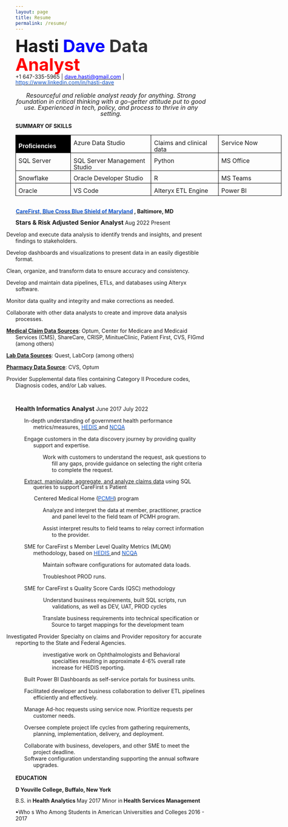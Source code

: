 ```yaml
---
layout: page
title: Resume
permalink: /resume/
---
```


<div class=WordSection1>

<p class=MsoNormal style='margin:0in;text-indent:0in;line-height:107%;
tab-stops:right 520.05pt'><b style='mso-bidi-font-weight:normal'><span
style='font-size:34.0pt;mso-bidi-font-size:11.0pt;line-height:107%'>Hasti </span></b><b
style='mso-bidi-font-weight:normal'><span style='font-size:34.0pt;mso-bidi-font-size:
11.0pt;line-height:107%;color:blue'>Dave<span style='mso-tab-count:1'>   </span></span></b><b
style='mso-bidi-font-weight:normal'><span style='font-size:34.0pt;mso-bidi-font-size:
11.0pt;line-height:107%;color:#333333'>Data </span></b><b style='mso-bidi-font-weight:
normal'><span style='font-size:34.0pt;mso-bidi-font-size:11.0pt;line-height:
107%;color:red'>Analyst</span></b></p>

<p class=MsoNormal style='margin-top:0in;margin-right:0in;margin-bottom:13.65pt;
margin-left:0in;text-indent:0in;line-height:107%'><span
style='mso-spacerun:yes'> </span>+1 647-335-5965 | <u style='text-underline:
blue'><span style='color:blue'><span
style='mso-spacerun:yes'> </span>dave.hasti@gmail.com</span></u><span
style='color:blue'> </span><span style='mso-spacerun:yes'> </span>|<a
href="https://www.linkedin.com/in/hasti-dave"><span style='color:black;
text-decoration:none;text-underline:none'> </span></a><a
href="https://www.linkedin.com/in/hasti-dave"><span style='color:#1155CC'><span
style='mso-spacerun:yes'> </span></span></a><a
href="https://www.linkedin.com/in/hasti-dave"><span style='color:#1155CC'>https://www.linkedin.com/in/hasti-dave</span></a><a
href="https://www.linkedin.com/in/hasti-dave"><span style='color:#1155CC;
text-decoration:none;text-underline:none'> </span></a></p>

<p class=MsoNormal align=center style='margin-top:0in;margin-right:0in;
margin-bottom:13.0pt;margin-left:0in;text-align:center;text-indent:0in;
line-height:101%'><i style='mso-bidi-font-style:normal'><span style='font-size:
12.0pt;mso-bidi-font-size:11.0pt;line-height:101%'>Resourceful and reliable
analyst ready for anything. Strong foundation in critical thinking with a
go-getter attitude put to good use. Experienced in tech, policy, and process to
thrive in any setting. </span></i></p>

<p class=MsoNormal style='margin-bottom:0in;line-height:107%'><b
style='mso-bidi-font-weight:normal'><span
style='mso-spacerun:yes'> </span>SUMMARY OF SKILLS </b></p>

<table class=TableGrid border=0 cellspacing=0 cellpadding=0 width=702
 style='width:526.45pt;margin-left:-.25pt;border-collapse:collapse;mso-yfti-tbllook:
 1184;mso-padding-alt:8.55pt 5.75pt 0in 5.5pt'>
 <tr style='mso-yfti-irow:0;mso-yfti-firstrow:yes;height:24.75pt'>
  <td width=135 style='width:101.25pt;border:solid black 1.0pt;mso-border-alt:
  solid black .75pt;background:black;padding:8.55pt 5.75pt 0in 5.5pt;
  height:24.75pt'>
  <p class=MsoNormal style='margin:0in;text-indent:0in;line-height:107%'><b
  style='mso-bidi-font-weight:normal'><span style='font-family:"Arial",sans-serif;
  mso-fareast-font-family:Arial;color:white'><span
  style='mso-spacerun:yes'> </span>Proficiencies </span></b></p>
  </td>
  <td width=216 valign=top style='width:161.95pt;border:solid black 1.0pt;
  border-left:none;mso-border-left-alt:solid black .75pt;mso-border-alt:solid black .75pt;
  padding:8.55pt 5.75pt 0in 5.5pt;height:24.75pt'>
  <p class=MsoNormal style='margin:0in;text-indent:0in;line-height:107%'><span
  style='mso-spacerun:yes'> </span>Azure Data Studio </p>
  </td>
  <td width=183 valign=top style='width:137.25pt;border:solid black 1.0pt;
  border-left:none;mso-border-left-alt:solid black .75pt;mso-border-alt:solid black .75pt;
  padding:8.55pt 5.75pt 0in 5.5pt;height:24.75pt'>
  <p class=MsoNormal style='margin-top:0in;margin-right:0in;margin-bottom:0in;
  margin-left:.05pt;text-indent:0in;line-height:107%'><span
  style='mso-spacerun:yes'> </span>Claims and clinical data </p>
  </td>
  <td width=168 valign=top style='width:1.75in;border:solid black 1.0pt;
  border-left:none;mso-border-left-alt:solid black .75pt;mso-border-alt:solid black .75pt;
  padding:8.55pt 5.75pt 0in 5.5pt;height:24.75pt'>
  <p class=MsoNormal style='margin-top:0in;margin-right:0in;margin-bottom:0in;
  margin-left:.05pt;text-indent:0in;line-height:107%'><span
  style='mso-spacerun:yes'> </span>Service Now </p>
  </td>
 </tr>
 <tr style='mso-yfti-irow:1;height:24.7pt'>
  <td width=135 valign=top style='width:101.25pt;border:solid black 1.0pt;
  border-top:none;mso-border-top-alt:solid black .75pt;mso-border-alt:solid black .75pt;
  padding:8.55pt 5.75pt 0in 5.5pt;height:24.7pt'>
  <p class=MsoNormal style='margin:0in;text-indent:0in;line-height:107%'><span
  style='mso-spacerun:yes'> </span>SQL Server </p>
  </td>
  <td width=216 valign=top style='width:161.95pt;border-top:none;border-left:
  none;border-bottom:solid black 1.0pt;border-right:solid black 1.0pt;
  mso-border-top-alt:solid black .75pt;mso-border-left-alt:solid black .75pt;
  mso-border-alt:solid black .75pt;padding:8.55pt 5.75pt 0in 5.5pt;height:24.7pt'>
  <p class=MsoNormal style='margin:0in;text-indent:0in;line-height:107%'><span
  style='mso-spacerun:yes'> </span>SQL Server Management Studio </p>
  </td>
  <td width=183 valign=top style='width:137.25pt;border-top:none;border-left:
  none;border-bottom:solid black 1.0pt;border-right:solid black 1.0pt;
  mso-border-top-alt:solid black .75pt;mso-border-left-alt:solid black .75pt;
  mso-border-alt:solid black .75pt;padding:8.55pt 5.75pt 0in 5.5pt;height:24.7pt'>
  <p class=MsoNormal style='margin-top:0in;margin-right:0in;margin-bottom:0in;
  margin-left:.05pt;text-indent:0in;line-height:107%'><span
  style='mso-spacerun:yes'> </span>Python </p>
  </td>
  <td width=168 valign=top style='width:1.75in;border-top:none;border-left:
  none;border-bottom:solid black 1.0pt;border-right:solid black 1.0pt;
  mso-border-top-alt:solid black .75pt;mso-border-left-alt:solid black .75pt;
  mso-border-alt:solid black .75pt;padding:8.55pt 5.75pt 0in 5.5pt;height:24.7pt'>
  <p class=MsoNormal style='margin-top:0in;margin-right:0in;margin-bottom:0in;
  margin-left:.05pt;text-indent:0in;line-height:107%'><span
  style='mso-spacerun:yes'> </span>MS Office </p>
  </td>
 </tr>
 <tr style='mso-yfti-irow:2;height:24.75pt'>
  <td width=135 valign=top style='width:101.25pt;border:solid black 1.0pt;
  border-top:none;mso-border-top-alt:solid black .75pt;mso-border-alt:solid black .75pt;
  padding:8.55pt 5.75pt 0in 5.5pt;height:24.75pt'>
  <p class=MsoNormal style='margin:0in;text-indent:0in;line-height:107%'><span
  style='mso-spacerun:yes'> </span>Snowflake </p>
  </td>
  <td width=216 valign=top style='width:161.95pt;border-top:none;border-left:
  none;border-bottom:solid black 1.0pt;border-right:solid black 1.0pt;
  mso-border-top-alt:solid black .75pt;mso-border-left-alt:solid black .75pt;
  mso-border-alt:solid black .75pt;padding:8.55pt 5.75pt 0in 5.5pt;height:24.75pt'>
  <p class=MsoNormal style='margin:0in;text-indent:0in;line-height:107%'><span
  style='mso-spacerun:yes'> </span>Oracle Developer Studio </p>
  </td>
  <td width=183 valign=top style='width:137.25pt;border-top:none;border-left:
  none;border-bottom:solid black 1.0pt;border-right:solid black 1.0pt;
  mso-border-top-alt:solid black .75pt;mso-border-left-alt:solid black .75pt;
  mso-border-alt:solid black .75pt;padding:8.55pt 5.75pt 0in 5.5pt;height:24.75pt'>
  <p class=MsoNormal style='margin-top:0in;margin-right:0in;margin-bottom:0in;
  margin-left:.05pt;text-indent:0in;line-height:107%'><span
  style='mso-spacerun:yes'> </span>R </p>
  </td>
  <td width=168 valign=top style='width:1.75in;border-top:none;border-left:
  none;border-bottom:solid black 1.0pt;border-right:solid black 1.0pt;
  mso-border-top-alt:solid black .75pt;mso-border-left-alt:solid black .75pt;
  mso-border-alt:solid black .75pt;padding:8.55pt 5.75pt 0in 5.5pt;height:24.75pt'>
  <p class=MsoNormal style='margin-top:0in;margin-right:0in;margin-bottom:0in;
  margin-left:.05pt;text-indent:0in;line-height:107%'><span
  style='mso-spacerun:yes'> </span>MS Teams </p>
  </td>
 </tr>
 <tr style='mso-yfti-irow:3;mso-yfti-lastrow:yes;height:24.75pt'>
  <td width=135 valign=top style='width:101.25pt;border:solid black 1.0pt;
  border-top:none;mso-border-top-alt:solid black .75pt;mso-border-alt:solid black .75pt;
  padding:8.55pt 5.75pt 0in 5.5pt;height:24.75pt'>
  <p class=MsoNormal style='margin:0in;text-indent:0in;line-height:107%'><span
  style='mso-spacerun:yes'> </span>Oracle </p>
  </td>
  <td width=216 valign=top style='width:161.95pt;border-top:none;border-left:
  none;border-bottom:solid black 1.0pt;border-right:solid black 1.0pt;
  mso-border-top-alt:solid black .75pt;mso-border-left-alt:solid black .75pt;
  mso-border-alt:solid black .75pt;padding:8.55pt 5.75pt 0in 5.5pt;height:24.75pt'>
  <p class=MsoNormal style='margin:0in;text-indent:0in;line-height:107%'><span
  style='mso-spacerun:yes'> </span>VS Code </p>
  </td>
  <td width=183 valign=top style='width:137.25pt;border-top:none;border-left:
  none;border-bottom:solid black 1.0pt;border-right:solid black 1.0pt;
  mso-border-top-alt:solid black .75pt;mso-border-left-alt:solid black .75pt;
  mso-border-alt:solid black .75pt;padding:8.55pt 5.75pt 0in 5.5pt;height:24.75pt'>
  <p class=MsoNormal style='margin-top:0in;margin-right:0in;margin-bottom:0in;
  margin-left:.05pt;text-indent:0in;line-height:107%'><span
  style='mso-spacerun:yes'> </span>Alteryx ETL Engine </p>
  </td>
  <td width=168 valign=top style='width:1.75in;border-top:none;border-left:
  none;border-bottom:solid black 1.0pt;border-right:solid black 1.0pt;
  mso-border-top-alt:solid black .75pt;mso-border-left-alt:solid black .75pt;
  mso-border-alt:solid black .75pt;padding:8.55pt 5.75pt 0in 5.5pt;height:24.75pt'>
  <p class=MsoNormal style='margin-top:0in;margin-right:0in;margin-bottom:0in;
  margin-left:.05pt;text-indent:0in;line-height:107%'><span
  style='mso-spacerun:yes'> </span>Power BI </p>
  </td>
 </tr>
</table>

<p class=MsoNormal style='margin-top:0in;margin-right:0in;margin-bottom:0in;
margin-left:.75pt;text-indent:0in;line-height:107%'><b style='mso-bidi-font-weight:
normal'><span style='font-size:12.0pt;mso-bidi-font-size:11.0pt;line-height:
107%'><o:p>&nbsp;</o:p></span></b></p>

<p class=MsoNormal style='margin-top:0in;margin-right:0in;margin-bottom:0in;
margin-left:.75pt;text-indent:0in;line-height:107%'><a
href="https://www.carefirst.com/"><b style='mso-bidi-font-weight:normal'><span
style='color:#1155CC'>CareFirst, Blue Cross Blue Shield of Maryland</span></b></a><b
style='mso-bidi-font-weight:normal'> , Baltimore, MD</b></p>

<p class=MsoNormal><b style='mso-bidi-font-weight:normal'><span
style='font-size:12.0pt;mso-bidi-font-size:11.0pt;line-height:104%'>Stars &amp;
Risk Adjusted Senior Analyst</span></b> Aug 2022   Present</p>

<p class=MsoListParagraphCxSpFirst style='text-indent:-.25in;mso-list:l1 level1 lfo2'>Develop and execute data analysis to identify
trends and insights, and present findings to stakeholders.</p>

<p class=MsoListParagraphCxSpMiddle style='text-indent:-.25in;mso-list:l1 level1 lfo2'>Develop dashboards and visualizations to present
data in an easily digestible format.</p>

<p class=MsoListParagraphCxSpMiddle style='text-indent:-.25in;mso-list:l1 level1 lfo2'>Clean, organize, and transform data to ensure
accuracy and consistency.</p>

<p class=MsoListParagraphCxSpMiddle style='text-indent:-.25in;mso-list:l1 level1 lfo2'>Develop and maintain data pipelines, ETLs, and
databases using Alteryx software.</p>

<p class=MsoListParagraphCxSpMiddle style='text-indent:-.25in;mso-list:l1 level1 lfo2'>Monitor data quality and integrity and make corrections
as needed.</p>

<p class=MsoListParagraphCxSpMiddle style='text-indent:-.25in;mso-list:l1 level1 lfo2'>Collaborate with other data analysts to create
and improve data analysis processes.</p>

<p class=MsoListParagraphCxSpMiddle style='text-indent:-.25in;mso-list:l1 level1 lfo2'><b><u>Medical Claim Data Sources</u></b>: Optum,
Center for Medicare and Medicaid Services (CMS), <span class=SpellE>ShareCare</span>,
CRISP, <span class=SpellE>MinitueClinic</span>, Patient First, CVS, <span
class=SpellE>FIGmd</span> (among others)</p>

<p class=MsoListParagraphCxSpMiddle style='text-indent:-.25in;mso-list:l1 level1 lfo2'><b><u>Lab Data Sources</u></b>: Quest, LabCorp (among
others)</p>

<p class=MsoListParagraphCxSpMiddle style='text-indent:-.25in;mso-list:l1 level1 lfo2'><b><u>Pharmacy Data Source</u></b>: CVS, Optum</p>

<p class=MsoListParagraphCxSpLast style='text-indent:-.25in;mso-list:l1 level1 lfo2'>Provider Supplemental data files containing
Category II Procedure codes, Diagnosis codes, and/or Lab values.</p>

<p class=MsoNormal><o:p>&nbsp;</o:p></p>

<p class=MsoNormal><b style='mso-bidi-font-weight:normal'><span
style='font-size:12.0pt;mso-bidi-font-size:11.0pt;line-height:104%'>Health
Informatics Analyst</span></b> June 2017   July 2022 </p>

<p class=MsoNormal style='margin-left:35.25pt;text-indent:-.25in;mso-list:l0 level1 lfo1'>In-depth understanding of government health
performance metrics/measures, <a href="https://www.ncqa.org/hedis/measures/"><span
style='color:#1155CC'>HEDIS</span></a><a
href="https://www.ncqa.org/hedis/measures/"><span style='color:#1155CC;
text-decoration:none;text-underline:none'> </span></a>and <a
href="https://www.ncqa.org/"><span style='color:#1155CC'>NCQA</span></a><a
href="https://www.ncqa.org/"><span style='color:#1155CC;text-decoration:none;
text-underline:none'> </span></a></p>

<p class=MsoNormal style='margin-left:35.25pt;text-indent:-.25in;mso-list:l0 level1 lfo1'>Engage customers in the data discovery journey
by providing quality support and expertise.</p>

<p class=MsoNormal style='margin-left:1.0in;text-indent:-.25in;mso-list:l0 level2 lfo1'>Work with customers to understand the request,
ask questions to fill any gaps, provide guidance on selecting the right
criteria to complete the request.</p>

<p class=MsoNormal style='margin-top:0in;margin-right:0in;margin-bottom:0in;
margin-left:35.25pt;text-indent:-.25in;line-height:107%;mso-list:l0 level1 lfo1'><u style='text-underline:black'>Extract,
manipulate, aggregate, and analyze claims data</u> using SQL queries to support
CareFirst s Patient </p>

<p class=MsoNormal style='margin-left:36.5pt'><span
style='mso-spacerun:yes'> </span>Centered Medical Home (<a
href="https://provider.carefirst.com/providers/care-management/pcmh-program-description-guidelines.page"><span
style='color:#1155CC'>PCMH</span></a><a
href="https://provider.carefirst.com/providers/care-management/pcmh-program-description-guidelines.page"><span
style='color:black;text-decoration:none;text-underline:none'>)</span></a>
program </p>

<p class=MsoListParagraphCxSpFirst style='margin-left:1.0in;mso-add-space:auto;
text-indent:-.25in;mso-list:l4 level1 lfo4'>Analyze and interpret the data at member,
practitioner, <span class=GramE>practice</span> and panel level to the field
team of PCMH program.</p>

<p class=MsoListParagraphCxSpLast style='margin-left:1.0in;mso-add-space:auto;
text-indent:-.25in;mso-list:l4 level1 lfo4'><span class=GramE>Assist</span> interpret
results to field teams to relay correct information to the provider.</p>

<p class=MsoNormal style='margin-left:35.25pt;text-indent:-.25in;mso-list:l0 level1 lfo1'>SME for CareFirst s Member Level Quality Metrics
(MLQM) methodology, based on <a href="https://www.ncqa.org/hedis/measures/"><span
style='color:#1155CC'>HEDIS</span></a><a
href="https://www.ncqa.org/hedis/measures/"><span style='color:#1155CC;
text-decoration:none;text-underline:none'> </span></a>and <a
href="https://www.ncqa.org/"><span style='color:#1155CC'>NCQA</span></a><a
href="https://www.ncqa.org/"><span style='color:#1155CC;text-decoration:none;
text-underline:none'> </span></a></p>

<p class=MsoNormal style='margin-left:1.0in;text-indent:-.25in;mso-list:l0 level2 lfo1'>Maintain software configurations for automated
data loads.</p>

<p class=MsoNormal style='margin-left:1.0in;text-indent:-.25in;mso-list:l0 level2 lfo1'>Troubleshoot PROD runs.</p>

<p class=MsoNormal style='margin-left:35.25pt;text-indent:-.25in;mso-list:l0 level1 lfo1'>SME for CareFirst s Quality Score Cards (QSC)
methodology </p>

<p class=MsoListParagraphCxSpFirst style='margin-left:72.5pt;mso-add-space:
auto;text-indent:-.25in;mso-list:l2 level1 lfo3'>Understand business requirements, built SQL
scripts, run validations, as well as DEV, UAT, PROD <span class=GramE>cycles</span>
</p>

<p class=MsoListParagraphCxSpMiddle style='margin-left:71.25pt;mso-add-space:
auto;text-indent:-.25in;mso-list:l2 level1 lfo3'>Translate business requirements into technical
specification or Source to target mappings for the development <span
class=GramE>team</span> </p>

<p class=MsoListParagraphCxSpMiddle style='text-indent:-.25in;mso-list:l3 level1 lfo5'>Investigated Provider Specialty on claims and
Provider repository for accurate reporting to the State and Federal Agencies.</p>

<p class=MsoListParagraphCxSpLast style='margin-left:1.0in;mso-add-space:auto;
text-indent:-.25in;mso-list:l3 level2 lfo5'>investigative work on Ophthalmologists and Behavioral
specialties resulting in approximate 4-6% overall rate increase for HEDIS
reporting.</p>

<p class=MsoNormal style='margin-left:35.25pt;text-indent:-.25in;mso-list:l0 level1 lfo1'>Built Power BI Dashboards as self-service
portals for business units.</p>

<p class=MsoNormal style='margin-left:35.25pt;text-indent:-.25in;mso-list:l0 level1 lfo1'>Facilitated developer and business collaboration
to deliver ETL pipelines efficiently and effectively.</p>

<p class=MsoNormal style='margin-left:35.25pt;text-indent:-.25in;mso-list:l0 level1 lfo1'>Manage Ad-hoc requests using service now.<span
style='mso-spacerun:yes'>  </span>Prioritize requests per customer needs.</p>

<p class=MsoNormal style='margin-left:35.25pt;text-indent:-.25in;mso-list:l0 level1 lfo1'>Oversee complete project life cycles from
gathering requirements, planning, implementation, delivery, and deployment.</p>

<p class=MsoNormal style='margin-top:0in;margin-right:0in;margin-bottom:0in;
margin-left:35.25pt;text-indent:-.25in;mso-list:l0 level1 lfo1'>Collaborate with business, developers, and other
SME to meet the project deadline.</p>

<p class=MsoNormal style='margin-top:0in;margin-right:0in;margin-bottom:13.4pt;
margin-left:35.25pt;text-indent:-.25in;mso-list:l0 level1 lfo1'>Software configuration understanding supporting
the annual software upgrades.</p>

<p class=MsoNormal style='margin-bottom:12.45pt;line-height:107%'><b
style='mso-bidi-font-weight:normal'><span
style='mso-spacerun:yes'> </span>EDUCATION </b></p>

<p class=MsoNormal style='margin-bottom:0in;line-height:107%'><b
style='mso-bidi-font-weight:normal'><span
style='mso-spacerun:yes'> </span>D Youville College, Buffalo, New York </b></p>

<p class=MsoNormal style='margin-bottom:7.55pt;line-height:107%'><span
style='mso-spacerun:yes'> </span>B.S. in<b style='mso-bidi-font-weight:normal'>
Health Analytics </b>May 2017 Minor in<b style='mso-bidi-font-weight:normal'>
Health Services Management </b></p>

<p class=MsoNormal style='margin-bottom:16.15pt'>&#9642;Who s Who Among
Students in American Universities and Colleges 2016 - 2017 </p>

</div>

